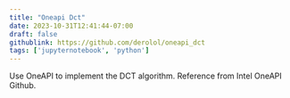 ```yaml
---
title: "Oneapi Dct"
date: 2023-10-31T12:41:44-07:00
draft: false
githublink: https://github.com/derolol/oneapi_dct
tags: ['jupyternotebook', 'python']
---
```


Use OneAPI to implement the DCT algorithm. Reference from Intel OneAPI Github.
